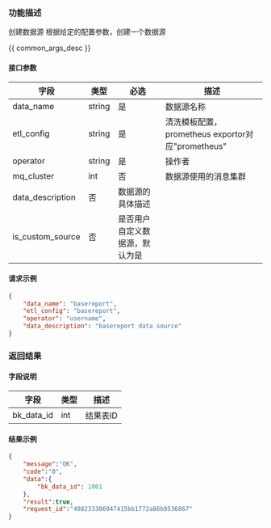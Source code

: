 

### 功能描述

创建数据源
根据给定的配置参数，创建一个数据源


{{ common_args_desc }}

#### 接口参数

| 字段           | 类型   | 必选 | 描述        |
| -------------- | ------ | ---- | ----------- |
| data_name     | string | 是   | 数据源名称 |
| etl_config | string | 是 |清洗模板配置，prometheus exportor对应"prometheus" | 
| operator | string | 是 | 操作者 | 
| mq_cluster | int | 否 | 数据源使用的消息集群 | 
| data_description | 否 | 数据源的具体描述 | 
| is_custom_source | 否 | 是否用户自定义数据源，默认为是 | 


#### 请求示例

```json
{
	"data_name": "basereport",
	"etl_config": "basereport",
	"operator": "username",
	"data_description": "basereport data source"
}
```

### 返回结果

#### 字段说明

| 字段                | 类型   | 描述     |
| ------------------- | ------ | -------- |
| bk\_data_id | int | 结果表ID |

#### 结果示例

```json
{
    "message":"OK",
    "code":"0",
    "data":{
    	"bk_data_id": 1001
    },
    "result":true,
    "request_id":"408233306947415bb1772a86b9536867"
}
```
